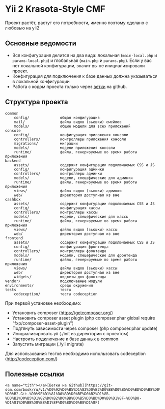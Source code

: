 Yii 2 Krasota-Style CMF
===============================

Проект растёт, растут его потребности, именно поэтому сделано с любовью на yii2

Основные ведомости
-------------------
* Вся конфигурация делится на два вида: локальная (`main-local.php` и `params-local.php`) и глобальная (`main.php` и `params.php`). Если у вас нет локальной конфигурации, значит вы не инициализировали проект.
* Конфигурация для подключения к базе данных должна указываться в локальной конфигурации
* Работа с кодом проекта только через [ветки](#branches) на github.


Структура проекта
-------------------

```
common
    config/              общая конфигурация
    mail/                файлы видов (вьюшки) емейлов
    models/              общие модели для всех приложений
console
    config/              конфигурация приложения консоли
    controllers/         контроллеры приложения консоли
    migrations/          миграции
    models/              модели приложения консоли
    runtime/             файлы, генерируемые во время работы приложения
backend
    assets/              содержит конфигурации подключаемых CSS и JS
    config/              конфигурация админки
    controllers/         контроллеры админки
    models/              модели, спецефические для админки
    runtime/             файлы, генерируемые во время работы приложения
    views/               файлы видов (вьюшки) админки
    web/                 директория доступная из вне
cashbox
    assets/              содержит конфигурации подключаемых CSS и JS
    config/              конфигурация кассы
    controllers/         контроллеры кассы
    models/              модели, спецефические для кассы
    runtime/             файлы, генерируемые во время работы приложения
    views/               файлы видов (вьюшки) кассы
    web/                 директория доступная из вне
frontend
    assets/              содержит конфигурации подключаемых CSS и JS
    config/              конфигурация фронтенда
    controllers/         контроллеры фронтенда
    models/              модели, спецефические для фронтенда
    runtime/             файлы, генерируемые во время работы приложения
    views/               файлы видов (вьюшки) кассы
    web/                 директория доступная из вне
    widgets/             виджеты для фронтенда
vendor/                  подключаемые модули
environments/            среды окружения
tests                    тесты
    codeception/         тесты codeception
```

При первой установке необходимо:
* Установить composer (https://getcomposer.org/)
* Установить composer asset plugin (php composer.phar global require "fxp/composer-asset-plugin")
* Подтянуть зависимости через composer (php composer.phar update)
* Инициализировать yii (./init из директории с проектом)
* Настроить подключение к базе данных в common
* Запустить миграции (./yii migrate)

Для использования тестов необходимо использовать codeception (http://codeception.com/)


Полезные ссылки
-------------------
```
<a name="tith"></a>[Ветки на Github](https://git-scm.com/book/ru/v1/%D0%92%D0%B5%D1%82%D0%B2%D0%BB%D0%B5%D0%BD%D0%B8%D0%B5-%D0%B2-Git-%D0%9E%D1%81%D0%BD%D0%BE%D0%B2%D1%8B-%D0%B2%D0%B5%D1%82%D0%B2%D0%BB%D0%B5%D0%BD%D0%B8%D1%8F-%D0%B8-%D1%81%D0%BB%D0%B8%D1%8F%D0%BD%D0%B8%D1%8F)
```